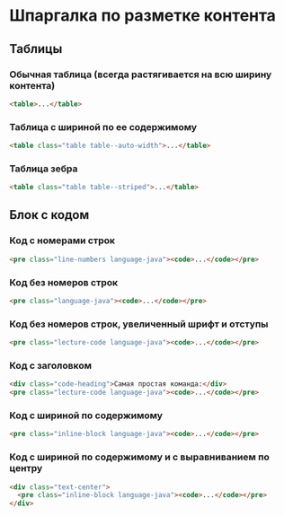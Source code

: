 # Шпаргалка по разметке контента

## Таблицы

### Обычная таблица (всегда растягивается на всю ширину контента) 
```html
<table>...</table>
```

### Таблица с шириной по ее содержимому
```html
<table class="table table--auto-width">...</table>
```

### Таблица зебра
```html
<table class="table table--striped">...</table>
```

## Блок с кодом

### Код с номерами строк
```html
<pre class="line-numbers language-java"><code>...</code></pre>
```

### Код без номеров строк
```html
<pre class="language-java"><code>...</code></pre>
```

### Код без номеров строк, увеличенный шрифт и отступы
```html
<pre class="lecture-code language-java"><code>...</code></pre>
```

### Код с заголовком
```html
<div class="code-heading">Самая простая команда:</div>
<pre class="lecture-code language-java"><code>...</code></pre>
```

### Код с шириной по содержимому
```html
<pre class="inline-block language-java"><code>...</code></pre>
```

### Код с шириной по содержимому и с выравниванием по центру
```html
<div class="text-center">
  <pre class="inline-block language-java"><code>...</code></pre>
</div>
```
